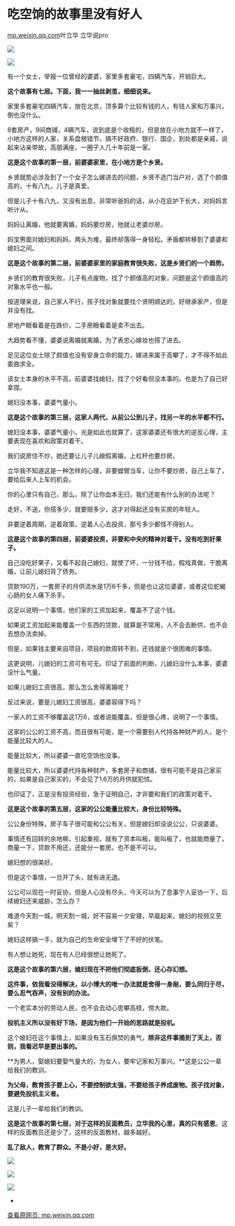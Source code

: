 # 吃空饷的故事里没有好人

[mp.weixin.qq.com](http://mp.weixin.qq.com/s?__biz=MzIzMzYwMjIzNA==&mid=2247489911&idx=1&sn=ada8e5a1d9c1d82d448dece38b4f2326&chksm=e88274a2dff5fdb45ee18067580bf77f2ea4dda76b700575b56186ddebad90caa5818e394bc1&mpshare=1&scene=1&srcid=1217gOpLMYmmawRKgCyhsbpQ&sharer_sharetime=1639745343797&sharer_shareid=b7c991d3cd23094f535ad602a652c37b#rd)叶立华 立华说pro

![](https://image.cubox.pro/article/2021121717331419683/15913.jpg)

![](https://image.cubox.pro/article/2021072307292393015/75520.jpg)

有一个女士，举报一位曾经的婆婆，家里多套豪宅，四辆汽车，开销巨大。

**这个故事有七层。下面，我一一抽丝剥茧，细细说来。**

家里多套豪宅四辆汽车，放在北京，顶多算个比较有钱的人，有钱人家和万事兴，倒也没什么。

8套房产，9间商铺，4辆汽车，说到底是个收租的，但是放在小地方就不一样了，小地方这样的人家，关系盘根错节，搞不好政府、银行、国企，到处都是亲戚，说起来沾亲带故，高朋满座，一圈子人几十年前是一家。

**这是这个故事的第一层，前婆婆家里，在小地方是个乡贤。**

乡贤就势必涉及到了一个女子怎么嫁进去的问题，乡贤不选门当户对，选了个颜值高的，十有八九，儿子是真爱。

但是儿子十有八九，又没有出息，非常听爸妈的话，从小在庇护下长大，对妈妈言听计从。

妈妈让离婚，他就要离婚，妈妈要炒房，他就让老婆炒房。

妈宝男面对媳妇和妈妈，两头为难，最终却落得一身轻松。矛盾都转移到了婆婆和媳妇之间。

**这是这个故事的第二层，前婆婆家里的家庭教育很失败，这是乡贤们的一个趋势。**

乡贤们的教育很失败，儿子有点废物，找了个颜值高的对象，问题是这个颜值高的对象水平也一般。

按道理来说，自己家人不行，孩子找对象就要找个贤明顺达的，好继承家产，但是并没有找。

房地产眼看着是在跌价，二手房眼看着是卖不出去。

大趋势看不懂，婆婆说离婚就离婚，为了表忠心嫁妆也搭了进去。

足见这位女士除了颜值也没有安身立命的能力，嫁进来属于高攀了，才不得不如此委曲求全。

该女士本身的水平不高，前婆婆找媳妇，找了个好看但没本事的。也是为了自己好拿捏。

媳妇没本事，婆婆气量小。

**这是这个故事的第三层，这家人两代，从前公公到儿子，找另一半的水平都不行。**

媳妇没本事，婆婆气量小，光是如此也就算了，这家婆婆还有很大的逆反心理，主要表现在喜欢和政策对着干。

我们说房住不炒，她还要让儿子儿媳假离婚，上杠杆也要炒房。

立华我不知道这是一种怎样的心理，非要螳臂当车，让你不要炒房，自己上车了，要给后来人上车的机会。

你的心里只有自己，那么，除了让你血本无归，我们还能有什么别的办法呢？

走好，不送，你搭多少，就要赔多少，这才对得起还没有买房的年轻人。

非要逆着周期，逆着政策，逆着人心去投资，那亏多少都怪不得别人。

**这是这个故事的第四层，前婆婆投资，非要和中央的精神对着干。没有吃到好果子。**

自己没吃好果子，又看不起自己媳妇，就使了坏，一分钱不给，假戏真做，干脆离婚，让前儿媳妇背了债务。

贷款190万，一套房子的月供流水是1万6千多，但是也让这位婆婆，或者这位蛇蝎心肠的女人痛下杀手。

这足以说明一个事情，他们家的工资加起来，覆盖不了这个钱。

如果说工资加起来能覆盖一个东西的贷款，就算是不常用，人不会去断供，也不会去想办法卖掉。

但是，如果钱主要来自项目，项目的款周转不到，还钱就是个很困难的事情。

这更说明，儿媳妇的工资可有可无。印证了前面的判断，儿媳妇没什么本事，婆婆没什么气量。

如果儿媳妇工资很高，那么怎么舍得离婚呢？

反过来说，要是儿媳妇工资很高，婆婆容得下吗？

一家人的工资不够覆盖这1万6，或者说能覆盖，但是很心疼，说明了一个事情。

这家的公公的工资不高，而且很有可能，是一个需要别人代持各种财产的人，是个能量比较大的人。

能量比较大，所以婆婆一直吃空饷也没事。

能量比较大，所以婆婆代持各种财产，多套房子和商铺，很有可能不是自己家买的，如果是自己家买的，不会见了1.6万的月供就犯怵。

也印证了，正是没有投资经验，急于证明自己，才非要和我们的政策对着干。

**这是这个故事的第五层，这家的公公能量比较大，身份比较特殊。**

公公身份特殊，房子车子很可能和公公有关，但是媳妇却没说公公，只说婆婆。

事情还有回转的余地嘛，引起重视，就有了资本叫板，能叫板了，也就能商量了，商量一下，贷款不用还，还能分一套房。也不是不可以。

媳妇想的很美好。

但是这个事情，一旦开了头，就有进无退。

公公可以现在一时妥协，但是人心没有尽头，今天可以为了息事宁人妥协一下，后续媳妇还来威胁，怎么办？

难道今天割一城，明天割一城，好不容易一夕安寝，早晨起来，媳妇的视频又至矣？

媳妇这样搞一手，就为自己的生命安全埋下了不好的伏笔。

有人想让她死，现在有人已经很想让她死了。

**这是这个故事的第六层，媳妇现在不把他们彻底扳倒，还心存幻想。**

**这件事，依我看没得解决，以小博大的唯一办法就是舍得一身剐，要么同归于尽，要么忍气吞声，没有别的办法。**

一个老实本分的劳动人民，也不会去动心思攀高枝，傍大款。

**投机主义所以没有好下场，是因为他们一开始的思路就是投机。**

这个媳妇在这个事情上，如果没有玉石俱焚的勇气，**除非这件事捅到了天上，否则，我看迟早是要出事的。**

**为男人，娶媳妇要娶气量大的，为女人，要牢记家和万事兴。**这是公公一辈给我们的教训。

**为父母，教育孩子要上心，不要控制欲太强，不要给孩子养成废物。孩子找对象，要避免投机主义者。**

这是儿子一辈给我们的教训。

**这是这个故事的第七层，**对于这样的反面教员，立华我的心里，真的只有**感恩**。这样的反面教员还是少了，这样的反面教材，越多越好。

**乱了敌人，教育了群众。不是小好，是大好。**

 ![](https://image.cubox.pro/article/2021072307292363263/43387.jpg)

[![](https://image.cubox.pro/article/2021121717331497855/93576.jpg)](http://mp.weixin.qq.com/s?__biz=MzIzMzYwMjIzNA==&mid=2247489885&idx=2&sn=2301ed0d0a2202ca77667219fdf4efea&chksm=e8827488dff5fd9e50d6b5b2d74922819d7a4f02ff992e3794055312f2c08fef84b194b4c8a5&scene=21#wechat_redirect)

[![](https://image.cubox.pro/article/2021121717331491577/15912.jpg)](http://mp.weixin.qq.com/s?__biz=MzIzMzYwMjIzNA==&mid=2247489803&idx=2&sn=500e1b2b28e69c8cea3d9d6c7f48da86&chksm=e88274dedff5fdc8f81b8b0fd14323291e1ce7eca61eaf5d0c094ee5ca5d66b16da329819c4b&scene=21#wechat_redirect)

-

[查看原网页: mp.weixin.qq.com](http://mp.weixin.qq.com/s?__biz=MzIzMzYwMjIzNA==&mid=2247489911&idx=1&sn=ada8e5a1d9c1d82d448dece38b4f2326&chksm=e88274a2dff5fdb45ee18067580bf77f2ea4dda76b700575b56186ddebad90caa5818e394bc1&mpshare=1&scene=1&srcid=1217gOpLMYmmawRKgCyhsbpQ&sharer_sharetime=1639745343797&sharer_shareid=b7c991d3cd23094f535ad602a652c37b#rd)